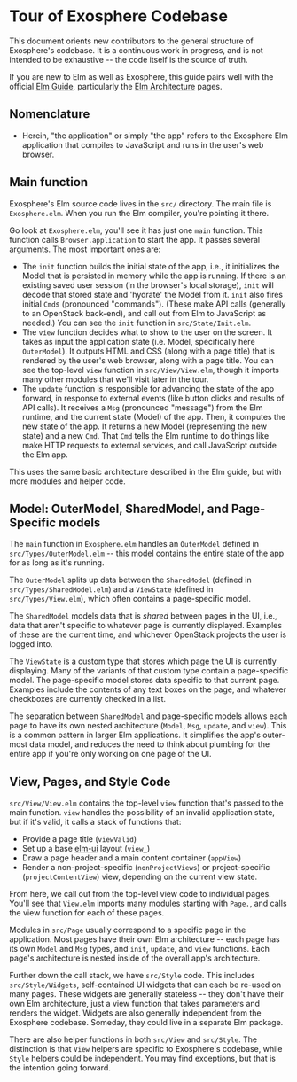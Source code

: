 # Tour of Exosphere Codebase

This document orients new contributors to the general structure of Exosphere's codebase. It is a continuous work in progress, and is not intended to be exhaustive -- the code itself is the source of truth.

If you are new to Elm as well as Exosphere, this guide pairs well with the official [Elm Guide](https://guide.elm-lang.org), particularly the [Elm Architecture](https://guide.elm-lang.org/architecture) pages.

## Nomenclature

- Herein, "the application" or simply "the app" refers to the Exosphere Elm application that compiles to JavaScript and runs in the user's web browser.

## Main function

Exosphere's Elm source code lives in the `src/` directory. The main file is `Exosphere.elm`. When you run the Elm compiler, you're pointing it there.

Go look at `Exosphere.elm`, you'll see it has just one `main` function. This function calls `Browser.application` to start the app. It passes several arguments. The most important ones are:

- The `init` function builds the initial state of the app, i.e., it initializes the Model that is persisted in memory while the app is running. If there is an existing saved user session (in the browser's local storage), `init` will decode that stored state and 'hydrate' the Model from it. `init` also fires initial `Cmd`s (pronounced "commands"). (These make API calls (generally to an OpenStack back-end), and call out from Elm to JavaScript as needed.) You can see the `init` function in `src/State/Init.elm`.
- The `view` function decides what to show to the user on the screen. It takes as input the application state (i.e. Model, specifically here `OuterModel`). It outputs HTML and CSS (along with a page title) that is rendered by the user's web browser, along with a page title. You can see the top-level `view` function in `src/View/View.elm`, though it imports many other modules that we'll visit later in the tour.
- The `update` function is responsible for advancing the state of the app forward, in response to external events (like button clicks and results of API calls). It receives a `Msg` (pronounced "message") from the Elm runtime, and the current state (Model) of the app. Then, it computes the new state of the app. It returns a new Model (representing the new state) and a new `Cmd`. That `Cmd` tells the Elm runtime to do things like make HTTP requests to external services, and call JavaScript outside the Elm app.

This uses the same basic architecture described in the Elm guide, but with more modules and helper code.

## Model: OuterModel, SharedModel, and Page-Specific models

The `main` function in `Exosphere.elm` handles an `OuterModel` defined in `src/Types/OuterModel.elm` -- this model contains the entire state of the app for as long as it's running.

The `OuterModel` splits up data between the `SharedModel` (defined in `src/Types/SharedModel.elm`) and a `ViewState` (defined in `src/Types/View.elm`), which often contains a page-specific model.

The `SharedModel` models data that is _shared_ between pages in the UI, i.e., data that aren't specific to whatever page is currently displayed. Examples of these are the current time, and whichever OpenStack projects the user is logged into.

The `ViewState` is a custom type that stores which page the UI is currently displaying. Many of the variants of that custom type contain a page-specific model. The page-specific model stores data specific to that current page. Examples include the contents of any text boxes on the page, and whatever checkboxes are currently checked in a list.

The separation between `SharedModel` and page-specific models allows each page to have its own nested architecture (`Model`, `Msg`, `update`, and `view`). This is a common pattern in larger Elm applications. It simplifies the app's outer-most data model, and reduces the need to think about plumbing for the entire app if you're only working on one page of the UI.

## View, Pages, and Style Code

`src/View/View.elm` contains the top-level `view` function that's passed to the main function. `view` handles the possibility of an invalid application state, but if it's valid, it calls a stack of functions that:

- Provide a page title (`viewValid`)
- Set up a base [elm-ui](https://package.elm-lang.org/packages/mdgriffith/elm-ui) layout (`view_`)
- Draw a page header and a main content container (`appView`)
- Render a non-project-specific (`nonProjectViews`) or project-specific (`projectContentView`) view, depending on the current view state.

From here, we call out from the top-level view code to individual pages. You'll see that `View.elm` imports many modules starting with `Page.`, and calls the view function for each of these pages.

Modules in `src/Page` usually correspond to a specific page in the application. Most pages have their own Elm architecture -- each page has its own `Model` and `Msg` types, and `init`, `update`, and `view` functions. Each page's architecture is nested inside of the overall app's architecture.

Further down the call stack, we have `src/Style` code. This includes `src/Style/Widgets`, self-contained UI widgets that can each be re-used on many pages. These widgets are generally stateless -- they don't have their own Elm architecture, just a view function that takes parameters and renders the widget. Widgets are also generally independent from the Exosphere codebase. Someday, they could live in a separate Elm package.

There are also helper functions in both `src/View` and `src/Style`. The distinction is that `View` helpers are specific to Exosphere's codebase, while `Style` helpers could be independent. You may find exceptions, but that is the intention going forward.